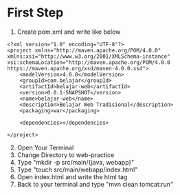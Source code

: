 # First Step
1. Create pom.xml and write like below
```
<?xml version="1.0" encoding="UTF-8"?>
<project xmlns="http://maven.apache.org/POM/4.0.0" xmlns:xsi="http://www.w3.org/2001/XMLSchema-instance" xsi:schemaLocation="http://maven.apache.org/POM/4.0.0 https://maven.apache.org/xsd/maven-4.0.0.xsd">
	<modelVersion>4.0.0</modelVersion>
	<groupId>com.belajar</groupId>
	<artifactId>belajar-web</artifactId>
	<version>0.0.1-SNAPSHOT</version>
	<name>belajar-web</name>
	<description>Belajar Web Tradisional</description>
	<packaging>war</packaging>

	<dependencies></dependencies>

</project>
```

2. Open Your Terminal
3. Change Directory to web-practice
4. Type "mkdir -p src/main/{java, webapp}"
5. Type "touch src/main/webapp/index.html"
6. Open index.html and write the html tag
7. Back to your terminal and type "mvn clean tomcat:run"